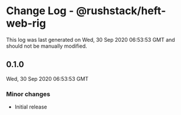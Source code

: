 # Change Log - @rushstack/heft-web-rig

This log was last generated on Wed, 30 Sep 2020 06:53:53 GMT and should not be manually modified.

## 0.1.0
Wed, 30 Sep 2020 06:53:53 GMT

### Minor changes

- Initial release

